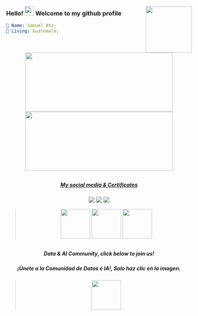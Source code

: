### Hello! <img src="https://media.giphy.com/media/hvRJCLFzcasrR4ia7z/giphy.gif" width="25px"> Welcome to my github profile <img align="right" src="https://c.tenor.com/2uyENRmiUt0AAAAC/coding.gif" width="125px">

```yaml
👤 Name: Samuel Atz;
📍 Living: Guatemala;
           



```



<div align="center">
  <a href="https://github.com/atzsamuel">
  <img height="160em" width="400" src="https://github-readme-stats.vercel.app/api?username=atzsamuel&show_icons=true&theme=dark&include_all_commits=true&count_private=true"/>
  <img height="160em" width="400" src="https://github-readme-stats.vercel.app/api/top-langs/?username=atzsamuel&layout=compact&langs_count=7&theme=dark"/>
</div>
           

           
  ##
<div align="center">  
           <h5>My social media & Certificates</h5>
           <a href="https://opensea.io/atzsamuel" target="_blank"><img src="https://img.shields.io/badge/-opensea-%230077B5?style=for-the-badge&logo=opensea&logoColor=white" target="_blank"></a>
  <a href="https://www.linkedin.com/in/atzsamuel/" target="_blank"><img src="https://img.shields.io/badge/-LinkedIn-%230077B5?style=for-the-badge&logo=linkedin&logoColor=white" target="_blank"></a>
 <!-- <a href = "mailto:samuelatzmorales@gmail.com"><img src="https://img.shields.io/badge/gmail-0078D4?style=for-the-badge&logo=gmail&logoColor=red" target="_blank"></a>-->
 <a href="https://twitter.com/atz_samuel" target="_blank"><img src="https://img.shields.io/badge/twitter-0078D4?style=for-the-badge&logo=twitter&logoColor=white" target="_blank"></a>


<blockquote class="badgr-badge" style="font-family: Helvetica, Roboto, &quot;Segoe UI&quot;, Calibri, sans-serif;">
<a alt="azure-fundamentals" href = "https://www.credly.com/badges/f0901f28-e116-4b6e-a7bf-ede6f3f4e758"><img height="80em" src="https://images.credly.com/size/340x340/images/be8fcaeb-c769-4858-b567-ffaaa73ce8cf/image.png" target="_blank"></a>
<a alt="azure-data-fundamentals" href = "https://www.credly.com/badges/96858020-a28d-4ee0-904a-e11caa59fb5f"><img height="80em" src="https://images.credly.com/size/340x340/images/70eb1e3f-d4de-4377-a062-b20fb29594ea/azure-data-fundamentals-600x600.png" target="_blank"></a>
<a href="https://api.badgr.io/public/assertions/L_DffprWSgqf2Q7bjQNgcQ?identity__email=samuelatzmorales%40gmail.com"><img height="80em" src="https://media.badgr.com/uploads/badges/assertion-L_DffprWSgqf2Q7bjQNgcQ.png"></a>
<p class="badgr-badge-recipient" style="margin: 0; font-size: 12px; font-style: normal; font-stretch: normal; line-height: 1.67; letter-spacing: normal; text-align: left; color: #555555;">
</blockquote>

   ##
<div align="center">  
           <h5>Data & AI Community, click below to join us!</h5>
           <h5>¡Únete a la Comunidad de Datos e IA!, Solo haz clic en la imagen.</h5>
           <blockquote class="badgr-badge" style="font-family: Helvetica, Roboto, &quot;Segoe UI&quot;, Calibri, sans-serif;">
<a href="https://community.fabric.microsoft.com/t5/Microsoft-Fabric-Guatemala/gh-p/DataPlatformGuatemala"><img height="80em" src="https://community.fabric.microsoft.com/t5/image/serverpage/image-id/1169548i4723B75134003FFE/image-size/large?v=v2&px=999"></a>
<p class="badgr-badge-recipient" style="margin: 0; font-size: 12px; font-style: normal; font-stretch: normal; line-height: 1.67; letter-spacing: normal; text-align: left; color: #555555;">
</blockquote>
 
